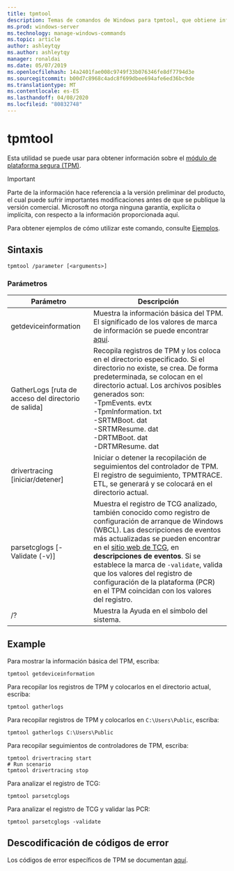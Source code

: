 ```yaml
---
title: tpmtool
description: Temas de comandos de Windows para tpmtool, que obtiene información sobre el Módulo de plataforma segura.
ms.prod: windows-server
ms.technology: manage-windows-commands
ms.topic: article
author: ashleytqy
ms.author: ashleytqy
manager: ronaldai
ms.date: 05/07/2019
ms.openlocfilehash: 14a2401fae008c9749f33b076346fe8df7794d3e
ms.sourcegitcommit: b00d7c8968c4adc8f699dbee694afe6ed36bc9de
ms.translationtype: MT
ms.contentlocale: es-ES
ms.lasthandoff: 04/08/2020
ms.locfileid: "80832748"
---
```

# <a name="tpmtool"></a>tpmtool

Esta utilidad se puede usar para obtener información sobre el [módulo de plataforma segura (TPM)](https://docs.microsoft.com/windows/security/information-protection/tpm/trusted-platform-module-overview).

>[!IMPORTANT]
>Parte de la información hace referencia a la versión preliminar del producto, el cual puede sufrir importantes modificaciones antes de que se publique la versión comercial. Microsoft no otorga ninguna garantía, explícita o implícita, con respecto a la información proporcionada aquí.

Para obtener ejemplos de cómo utilizar este comando, consulte [Ejemplos](#tpmtool_examples).

## <a name="syntax"></a>Sintaxis

```
tpmtool /parameter [<arguments>]
```
### <a name="parameters"></a>Parámetros

|Parámetro|Descripción|
|---------|-----------|
|getdeviceinformation|Muestra la información básica del TPM. El significado de los valores de marca de información se puede encontrar [aquí](https://docs.microsoft.com/windows/desktop/SecProv/win32-tpm-isreadyinformation#parameters).|
|GatherLogs [ruta de acceso del directorio de salida]|Recopila registros de TPM y los coloca en el directorio especificado. Si el directorio no existe, se crea. De forma predeterminada, se colocan en el directorio actual. Los archivos posibles generados son: </br>-TpmEvents. evtx</br>-TpmInformation. txt</br>-SRTMBoot. dat</br>-SRTMResume. dat</br>-DRTMBoot. dat</br>-DRTMResume. dat</br>|
|drivertracing [iniciar/detener]|Iniciar o detener la recopilación de seguimientos del controlador de TPM. El registro de seguimiento, TPMTRACE. ETL, se generará y se colocará en el directorio actual.|
|parsetcglogs [-Validate (-v)]|Muestra el registro de TCG analizado, también conocido como registro de configuración de arranque de Windows (WBCL). Las descripciones de eventos más actualizadas se pueden encontrar en el [sitio web de TCG](https://trustedcomputinggroup.org/resource/pc-client-specific-platform-firmware-profile-specification/), en **descripciones de eventos**. Si se establece la marca de `-validate`, valida que los valores del registro de configuración de la plataforma (PCR) en el TPM coincidan con los valores del registro.|
|/?|Muestra la Ayuda en el símbolo del sistema.|

## <a name="examples"></a><a name=tpmtool_examples></a>Example

Para mostrar la información básica del TPM, escriba:
```
tpmtool getdeviceinformation
```
Para recopilar los registros de TPM y colocarlos en el directorio actual, escriba:
```
tpmtool gatherlogs
```
Para recopilar registros de TPM y colocarlos en `C:\Users\Public`, escriba:
```
tpmtool gatherlogs C:\Users\Public
```
Para recopilar seguimientos de controladores de TPM, escriba:
```
tpmtool drivertracing start
# Run scenario
tpmtool drivertracing stop
```
Para analizar el registro de TCG:
```
tpmtool parsetcglogs
```
Para analizar el registro de TCG y validar las PCR:
```
tpmtool parsetcglogs -validate
```

## <a name="decoding-error-codes"></a>Descodificación de códigos de error

Los códigos de error específicos de TPM se documentan [aquí](https://docs.microsoft.com/windows/desktop/com/com-error-codes-6).
